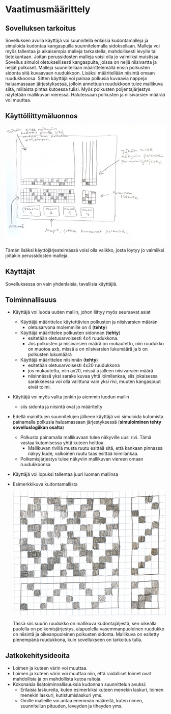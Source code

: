 # Vaatimusmäärittely

## Sovelluksen tarkoitus
Sovelluksen avulla käyttäjä voi suunnitella erilaisia kudontamalleja ja simuloida kudontaa kangaspuilla suunnitelemalla sidoksellaan. 
Malleja voi myös tallentaa ja aikaisempia malleja tarkastella, mahdollisesti levylle tai tietokantaan. Joitan perussidosten malleja voisi olla jo valmiiksi muistissa. 
Sovellus simuloi oletuksellisesti kangaspuita, joissa on neljä niisivartta ja neljät polkuset. 
Malleja suunnitellaan määrittelemällä ensin polkusten sidonta sitä kuvaavaan ruudukkoon. Lisäksi määritellään niisintä omaan ruudukkoonsa.
Sitten käyttäjä voi painaa polkusia kuvaavia nappeja haluamassaan järjestyksessä, jolloin annettuun ruudukkoon tulee mallikuva siitä, millaista pintaa kutoessa tulisi. 
Myös polkusten poljentajärjestys näytetään mallikuvan vieressä. Halutessaan polkusten ja niisivarsien määrää voi muuttaa.

## Käyttöliittymäluonnos
![Käyttisluonnos kuva](https://github.com/emmakamutta/ot-harjoitustyo/blob/master/dokumentaatio/kayttisluonnos.png)

Tämän lisäksi käyttöjärjestelmässä voisi olla valikko, josta löytyy jo valmiiksi joitakin perussidosten malleja. 

## Käyttäjät
Sovelluksessa on vain yhdenlaisia, tavallisia käyttäjiä.

## Toiminnallisuus
- Käyttäjä voi luoda uuden mallin, johon liittyy myös seuraavat asiat 
  - Käyttäjä määrittelee käytettävien polkusten ja niisivarsien määrän
    - oletusarvona molemmille on 4 (**tehty**)
  - Käyttäjä määrittelee polkusten sidonnan (**tehty**)
    - esitetään oletusarvoisesti 4x4 ruudukkona. 
    - Jos polkusten ja niisivarsien määrä on mukautettu, niin ruudukko on muotoa axb, missä a on niisivarsien lukumäärä ja b on polkusten lukumäärä
  - Käyttäjä määrittelee niisinnän (**tehty**)
    - esitetään oletusarvoisesti 4x20 ruudukkona
    - jos mukautettu, niin ax20, missä a jälleen niisivarsien määrä
    - niisinnässä yksi sarake kuvaa yhtä loimilankaa, siis jokaisessa sarakkeessa voi olla valittuna vain yksi rivi, muuten kangaspuut eivät toimi.
 
- Käyttäjä voi myös valita jonkin jo aiemmin luodun mallin
  - siis sidonta ja niisintä ovat jo määritelty
  
- Edellä mainittujen suunnitelujen jälkeen käyttäjä voi simuloida kutomista painamalla polkusia haluamassaan järjestyksessä (**simuloiminen tehty sovelluslogiikan osalta**)
  - Polkusta painamalla mallikuvaan tulee näkyville uusi rivi. Tämä vastaa kutomisessa yhtä kuteen heittoa.
    - Mallikuvan rivillä musta ruutu esittää sitä, että kankaan pinnassa näkyy kude, valkoinen ruutu taas esittää loimilankaa. 
  - Polkemisjärjestys tulee näkyviin mallikuvan viereen omaan ruudukkoonsa

- Käyttäjä voi lopuksi tallentaa juuri luoman mallinsa 

- Esimerkkikuva kudontamallista

   ![esimerkkikuva](https://github.com/emmakamutta/ot-harjoitustyo/blob/master/dokumentaatio/esimerkki.png)
   
   Tässä siis suurin ruudukko on mallikuva kudontajäljestä, sen oikealla puolella on polkemisjärjestys, alapuolella vasemmanpuoleinen ruudukko on niisintä ja oikeanpuoleinen polkusten sidonta. Mallikuva on esitetty pienempänä ruudukkona, kuin sovellukseen on tarkoitus tulla.


## Jatkokehitysideoita
- Loimen ja kuteen värin voi muuttaa.
- Loimen ja kuteen värin voi muuttaa niin, että raidalliset loimet ovat mahdollisia ja on mahdollista kutoa raitoja. 
- Kokonaisia lisätoiminnallisuuksia kudonnan suunnittelun avuksi: 
  - Erilaisia laskureita, kuten esimerkiksi kuteen menekin laskuri, loimen menekin laskuri, kutistumislaskuri yms. 
  - Omille malleille voi antaa enemmän määreitä, kuten nimen, suunnitellun pituuden, leveyden ja tiheyden yms.
